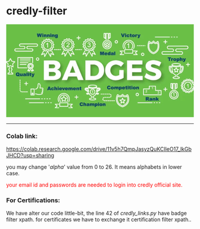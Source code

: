 # credly-filter
<p align="center">
  <img src="https://github.com/sandeepyadav1478/Credly-Filter/blob/main/img/mki.jpg">
</p>

---------------------------------------------------
### Colab link:
https://colab.research.google.com/drive/11v5h7QmpJasyzQuKCIleO17_lkGbJHCD?usp=sharing

you may change '*alpha*' value from 0 to 26. It means alphabets in lower case.

<Font color='red'>your email id and passwords are needed to login into credly official site. </Font>

### For Certifications:

We have alter our code little-bit, the line 42 of *credly_links.py* have badge filter xpath.
for certificates we have to exchange it certification filter xpath..

